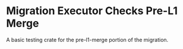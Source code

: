 # Migration Executor Checks Pre-L1 Merge
A basic testing crate for the pre-l1-merge portion of the migration. 